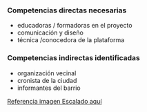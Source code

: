 ### Competencias directas necesarias
* educadoras / formadoras en el proyecto
* comunicación y diseño
* técnica /conocedora de la plataforma

### Competencias indirectas identificadas
* organización vecinal
* cronista de la ciudad
* informantes del barrio

[Referencia imagen Escalado aquí](https://github.com/iLab-Openlabs/artilugios/blob/recipe/prototyping/grafemas/20171206_Escalabilidad.jpg)
